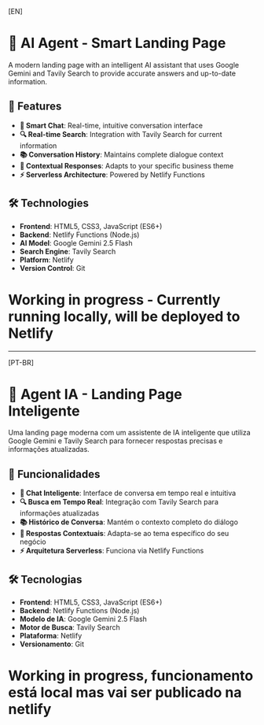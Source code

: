 [EN]
# 🤖 AI Agent - Smart Landing Page

A modern landing page with an intelligent AI assistant that uses Google Gemini and Tavily Search to provide accurate answers and up-to-date information.

## 🚀 Features

- **💬 Smart Chat**: Real-time, intuitive conversation interface
- **🔍 Real-time Search**: Integration with Tavily Search for current information
- **📚 Conversation History**: Maintains complete dialogue context
- **🎯 Contextual Responses**: Adapts to your specific business theme
- **⚡ Serverless Architecture**: Powered by Netlify Functions

## 🛠️ Technologies

- **Frontend**: HTML5, CSS3, JavaScript (ES6+)
- **Backend**: Netlify Functions (Node.js)
- **AI Model**: Google Gemini 2.5 Flash
- **Search Engine**: Tavily Search
- **Platform**: Netlify
- **Version Control**: Git

# Working in progress - Currently running locally, will be deployed to Netlify

---
[PT-BR]
# 🤖 Agent IA - Landing Page Inteligente

Uma landing page moderna com um assistente de IA inteligente que utiliza Google Gemini e Tavily Search para fornecer respostas precisas e informações atualizadas.

## 🚀 Funcionalidades

- **💬 Chat Inteligente**: Interface de conversa em tempo real e intuitiva
- **🔍 Busca em Tempo Real**: Integração com Tavily Search para informações atualizadas
- **📚 Histórico de Conversa**: Mantém o contexto completo do diálogo
- **🎯 Respostas Contextuais**: Adapta-se ao tema específico do seu negócio
- **⚡ Arquitetura Serverless**: Funciona via Netlify Functions

## 🛠️ Tecnologias

- **Frontend**: HTML5, CSS3, JavaScript (ES6+)
- **Backend**: Netlify Functions (Node.js)
- **Modelo de IA**: Google Gemini 2.5 Flash
- **Motor de Busca**: Tavily Search
- **Plataforma**: Netlify
- **Versionamento**: Git

# Working in progress, funcionamento está local mas vai ser publicado na netlify